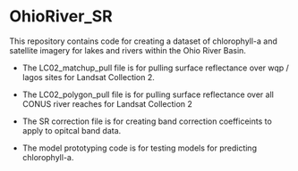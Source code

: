 # OhioRiver_SR

This repository contains code for creating a dataset of chlorophyll-a and satellite imagery for lakes and rivers within the Ohio River Basin. 

* The LC02_matchup_pull file is for pulling surface reflectance over wqp / lagos sites for Landsat Collection 2. 

* The LC02_polygon_pull file is for pulling surface reflectance over all CONUS river reaches for Landsat Collection 2

* The SR correction file is for creating band correction coefficeints to apply to opitcal band data. 

* The model prototyping code is for testing models for predicting chlorophyll-a. 
